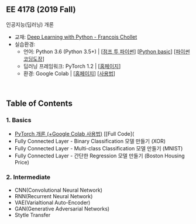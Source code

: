 ## EE 4178 (2019 Fall)

인공지능(딥러닝) 개론

* 교재: [Deep Learning with Python - Francois Chollet](https://www.pdfdrive.com/deep-learning-with-python-e54511249.html)
* 실습환경:
  * 언어: Python 3.6 (Python 3.5+) | [[점프 투 파이썬](https://wikidocs.net/book/1)] [[Python basic](https://wikidocs.net/book/1553)] [[파이썬 코딩도장](https://dojang.io/course/view.php?id=7)]
  * 딥러닝 프레임워크: PyTorch 1.2 | [[홈페이지](https://pytorch.org(https://pytorch.org/))]
  * 환경: Google Colab | [[홈페이지](https://colab.research.google.com/notebooks/welcome.ipynb)] [[사용법](https://drive.google.com/open?id=11B7cjkW0KVMZv-yqxHDhg0TUE3CESYSx)]

<br>

## Table of Contents

### 1. Basics

* [PyTorch 개론 (+Google Colab 사용법)](https://nbviewer.jupyter.org/github/gamchanr/TA-EE4178/blob/master/01-basics/intro_pytorch/intro_pytorch.ipynb) [[Full Code](
* Fully Connected Layer - Binary Classification 모델 만들기 (XOR)
* Fully Connected Layer - Multi-class Classification 모델 만들기 (MNIST)
* Fully Connected Layer - 간단한 Regression 모델 만들기 (Boston Housing Price)

### 2. Intermediate

* CNN(Convolutional Neural Network)
* RNN(Recurrent Neural Network)
* VAE(Varialtional Auto-Encoder)
* GAN(Generative Adversarial Networks)
* Stytle Transfer



